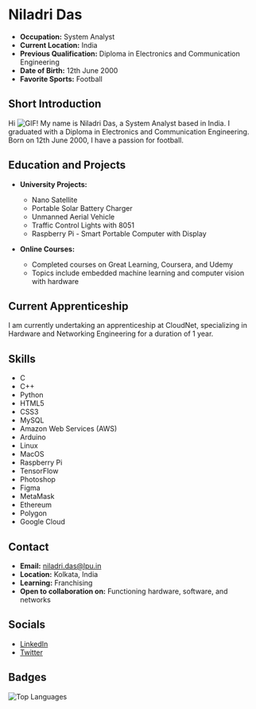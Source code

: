 # Niladri Das

- **Occupation:** System Analyst
- **Current Location:** India
- **Previous Qualification:** Diploma in Electronics and Communication Engineering
- **Date of Birth:** 12th June 2000
- **Favorite Sports:** Football

## Short Introduction

Hi ![GIF](https://user-images.githubusercontent.com/18350557/176309783-0785949b-9127-417c-8b55-ab5a4333674e.gif)! My name is Niladri Das, a System Analyst based in India. I graduated with a Diploma in Electronics and Communication Engineering. Born on 12th June 2000, I have a passion for football.

## Education and Projects

- **University Projects:**
  - Nano Satellite
  - Portable Solar Battery Charger
  - Unmanned Aerial Vehicle
  - Traffic Control Lights with 8051
  - Raspberry Pi - Smart Portable Computer with Display

- **Online Courses:**
  - Completed courses on Great Learning, Coursera, and Udemy
  - Topics include embedded machine learning and computer vision with hardware

## Current Apprenticeship

I am currently undertaking an apprenticeship at CloudNet, specializing in Hardware and Networking Engineering for a duration of 1 year.

## Skills

- C
- C++
- Python
- HTML5
- CSS3
- MySQL
- Amazon Web Services (AWS)
- Arduino
- Linux
- MacOS
- Raspberry Pi
- TensorFlow
- Photoshop
- Figma
- MetaMask
- Ethereum
- Polygon
- Google Cloud

## Contact

- **Email:** [niladri.das@lpu.in](mailto:niladri.das@lpu.in)
- **Location:** Kolkata, India
- **Learning:** Franchising
- **Open to collaboration on:** Functioning hardware, software, and networks

## Socials

- [LinkedIn](https://www.linkedin.com/in/niladri-das-b668642a3/)
- [Twitter](https://www.twitter.com/niladri12_)

## Badges

![Top Languages](https://github-readme-stats.vercel.app/api/top-langs/?username=niladrigithub&langs_count=10&title_color=0891b2&text_color=ffffff&icon_color=0891b2&bg_color=1c1917&hide_border=true&locale=en&custom_title=Top%20Languages)
